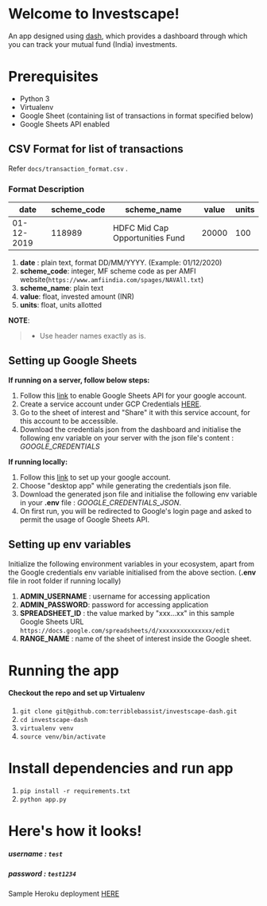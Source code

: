# Welcome to Investscape!

An app designed using [dash](https://dash.plotly.com/), which provides a dashboard through which you can track your mutual fund (India) investments.

# Prerequisites
- Python 3
- Virtualenv
- Google Sheet (containing list of transactions in format specified below)
- Google Sheets API enabled

## CSV Format for list of transactions
Refer ```docs/transaction_format.csv``` .

### Format Description
| date | scheme_code | scheme_name | value | units |
|--|--|--|--|--|
| 01-12-2019 | 118989 | HDFC Mid Cap Opportunities Fund | 20000 | 100

1.  **date** : plain text, format DD/MM/YYYY. (Example: 01/12/2020)
2.  **scheme_code**: integer, MF scheme code as per AMFI website(```https://www.amfiindia.com/spages/NAVAll.txt```)
3.  **scheme_name**: plain text
4.  **value**: float, invested amount (INR)
5.  **units**: float, units allotted

**NOTE**:
>  - Use header names exactly as is.

## Setting up Google Sheets
**If running on a server, follow below steps:**
1. Follow this [link](https://console.cloud.google.com/apis/library/sheets.googleapis.com?q=sheets&id=739c20c5-5641-41e8-a938-e55ddc082ad1&project=quickstart-1616971299388) to enable Google Sheets API for your google account.
2. Create a service account under GCP Credentials [HERE](https://console.cloud.google.com/apis/credentials).
3. Go to the sheet of interest and "Share" it with this service account, for this account to be accessible.
4. Download the credentials json from the dashboard and initialise the following env variable on your server with the json file's content : *GOOGLE_CREDENTIALS*

**If running locally:**
1. Follow this [link](https://developers.google.com/sheets/api/quickstart/python) to set up your google account.
2. Choose "desktop app" while generating the credentials json file.
3. Download the generated json file and initialise the following env variable in your **.env** file : *GOOGLE_CREDENTIALS_JSON*.
4. On first run, you will be redirected to Google's login page and asked to permit the usage of Google Sheets API.

## Setting up env variables
Initialize the following environment variables in your ecosystem, apart from the Google credentials env variable initialised from the above section. (**.env** file in root folder if running locally)
1.  **ADMIN_USERNAME** : username for accessing application
2.  **ADMIN_PASSWORD**: password for accessing application
3.  **SPREADSHEET_ID** : the value marked by "xxx...xx" in this sample Google Sheets URL ```https://docs.google.com/spreadsheets/d/xxxxxxxxxxxxxxx/edit```
4.  **RANGE_NAME** : name of the sheet of interest inside the Google sheet.


# Running the app
#### Checkout the repo and set up Virtualenv
1.  `git clone git@github.com:terriblebassist/investscape-dash.git`
2.  `cd investscape-dash`
3.  `virtualenv venv`
4.  `source venv/bin/activate`

# Install dependencies and run app
1.  `pip install -r requirements.txt`
2.  `python app.py`


# Here's how it looks!
##### username :  ```test```  
##### password :  ```test1234```  
Sample Heroku deployment [HERE](https://investscape-dash-int.herokuapp.com)